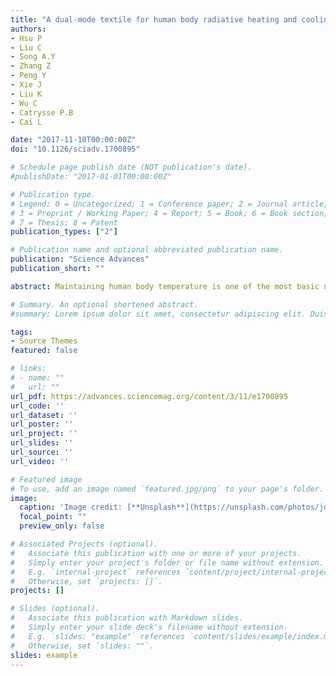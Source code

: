 ```yaml
---
title: "A dual-mode textile for human body radiative heating and cooling"
authors:
- Hsu P
- Liu C
- Song A.Y
- Zhang Z
- Peng Y
- Xie J
- Liu K 
- Wu C
- Catrysse P.B
- Cai L

date: "2017-11-10T00:00:00Z"
doi: "10.1126/sciadv.1700895"

# Schedule page publish date (NOT publication's date).
#publishDate: "2017-01-01T00:00:00Z"

# Publication type.
# Legend: 0 = Uncategorized; 1 = Conference paper; 2 = Journal article;
# 3 = Preprint / Working Paper; 4 = Report; 5 = Book; 6 = Book section;
# 7 = Thesis; 8 = Patent
publication_types: ["2"]

# Publication name and optional abbreviated publication name.
publication: "Science Advances"
publication_short: ""

abstract: Maintaining human body temperature is one of the most basic needs for living, which often consumes a huge amount of energy to keep the ambient temperature constant. To expand the ambient temperature range while maintaining human thermal comfort, the concept of personal thermal management has been recently demonstrated in heating and cooling textiles separately through human body infrared radiation control. Realizing these two opposite functions within the same textile would represent an exciting scientific challenge and a significant technological advancement. We demonstrate a dual-mode textile that can perform both passive radiative heating and cooling using the same piece of textile without any energy input. The dual-mode textile is composed of a bilayer emitter embedded inside an infrared-transparent nanoporous polyethylene (nanoPE) layer. We demonstrate that the asymmetrical characteristics of both emissivity and nanoPE thickness can result in two different heat transfer coefficients and achieve heating when the low-emissivity layer is facing outside and cooling by wearing the textile inside out when the high-emissivity layer is facing outside. This can expand the thermal comfort zone by 6.5°C. Numerical fitting of the data further predicts 14.7°C of comfort zone expansion for dual-mode textiles with large emissivity contrast

# Summary. An optional shortened abstract.
#summary: Lorem ipsum dolor sit amet, consectetur adipiscing elit. Duis posuere tellus ac convallis placerat. Proin tincidunt magna sed ex sollicitudin condimentum.

tags:
- Source Themes
featured: false

# links:
# - name: ""
#   url: ""
url_pdf: https://advances.sciencemag.org/content/3/11/e1700895
url_code: ''
url_dataset: ''
url_poster: ''
url_project: ''
url_slides: ''
url_source: ''
url_video: ''

# Featured image
# To use, add an image named `featured.jpg/png` to your page's folder. 
image:
  caption: 'Image credit: [**Unsplash**](https://unsplash.com/photos/jdD8gXaTZsc)'
  focal_point: ""
  preview_only: false

# Associated Projects (optional).
#   Associate this publication with one or more of your projects.
#   Simply enter your project's folder or file name without extension.
#   E.g. `internal-project` references `content/project/internal-project/index.md`.
#   Otherwise, set `projects: []`.
projects: []

# Slides (optional).
#   Associate this publication with Markdown slides.
#   Simply enter your slide deck's filename without extension.
#   E.g. `slides: "example"` references `content/slides/example/index.md`.
#   Otherwise, set `slides: ""`.
slides: example
---
```

